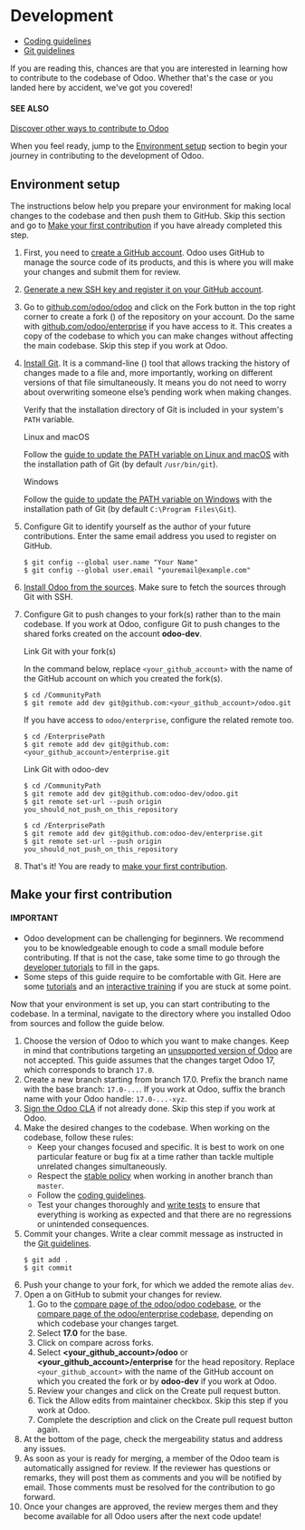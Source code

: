 # Development

* [Coding guidelines](contributing/development/coding_guidelines.md)
* [Git guidelines](contributing/development/git_guidelines.md)

If you are reading this, chances are that you are interested in learning how to contribute to the
codebase of Odoo. Whether that's the case or you landed here by accident, we've got you covered!

#### SEE ALSO
[Discover other ways to contribute to Odoo](contributing.md)

When you feel ready, jump to the [Environment setup](#contributing-development-setup) section to begin your journey
in contributing to the development of Odoo.

<a id="contributing-development-setup"></a>

## Environment setup

The instructions below help you prepare your environment for making local changes to the codebase
and then push them to GitHub. Skip this section and go to
[Make your first contribution](#contributing-development-first-contribution) if you have already completed this step.

1. First, you need to [create a GitHub account](https://github.com/join). Odoo uses GitHub to
   manage the source code of its products, and this is where you will make your changes and submit
   them for review.
2. [Generate a new SSH key and register it on your GitHub account](https://docs.github.com/en/authentication/connecting-to-github-with-ssh).
3. Go to [github.com/odoo/odoo](https://github.com/odoo/odoo) and click on the Fork
   button in the top right corner to create a fork () of the repository on your
   account. Do the same with [github.com/odoo/enterprise](https://github.com/odoo/enterprise) if
   you have access to it. This creates a copy of the codebase to which you can make changes without
   affecting the main codebase. Skip this step if you work at Odoo.
4. [Install Git](https://git-scm.com/book/en/v2/Getting-Started-Installing-Git). It is a command-line
   () tool that allows tracking the history of changes made to a file and, more
   importantly, working on different versions of that file simultaneously. It means you do not need to
   worry about overwriting someone else’s pending work when making changes.

   Verify that the installation directory of Git is included in your system's `PATH` variable.

   Linux and macOS

   Follow the [guide to update the PATH variable on Linux and macOS](https://unix.stackexchange.com/a/26059) with the installation path of Git (by default
   `/usr/bin/git`).

   Windows

   Follow the [guide to update the PATH variable on Windows](https://www.howtogeek.com/118594/how-to-edit-your-system-path-for-easy-command-line-access/)
   with the installation path of Git (by default `C:\Program Files\Git`).
5. Configure Git to identify yourself as the author of your future contributions. Enter the same
   email address you used to register on GitHub.
   ```console
   $ git config --global user.name "Your Name"
   $ git config --global user.email "youremail@example.com"
   ```
6. [Install Odoo from the sources](administration/on_premise/source.md). Make sure to fetch
   the sources through Git with SSH.
7. Configure Git to push changes to your fork(s) rather than to the main codebase. If you work at
   Odoo, configure Git to push changes to the shared forks created on the account **odoo-dev**.

   Link Git with your fork(s)

   In the command below, replace `<your_github_account>` with the name of the GitHub account
   on which you created the fork(s).
   ```console
   $ cd /CommunityPath
   $ git remote add dev git@github.com:<your_github_account>/odoo.git
   ```

   If you have access to `odoo/enterprise`, configure the related remote too.
   ```console
   $ cd /EnterprisePath
   $ git remote add dev git@github.com:<your_github_account>/enterprise.git
   ```

   Link Git with odoo-dev
   ```console
   $ cd /CommunityPath
   $ git remote add dev git@github.com:odoo-dev/odoo.git
   $ git remote set-url --push origin you_should_not_push_on_this_repository

   $ cd /EnterprisePath
   $ git remote add dev git@github.com:odoo-dev/enterprise.git
   $ git remote set-url --push origin you_should_not_push_on_this_repository
   ```
8. That's it! You are ready to [make your first contribution](#contributing-development-first-contribution).

<a id="contributing-development-first-contribution"></a>

## Make your first contribution

#### IMPORTANT
- Odoo development can be challenging for beginners. We recommend you to be knowledgeable enough
  to code a small module before contributing. If that is not the case, take some time to go
  through the [developer tutorials](developer/tutorials.md) to fill in the gaps.
- Some steps of this guide require to be comfortable with Git. Here are some [tutorials](https://www.atlassian.com/git/tutorials) and an [interactive training](https://learngitbranching.js.org/) if you are stuck at some point.

Now that your environment is set up, you can start contributing to the codebase. In a terminal,
navigate to the directory where you installed Odoo from sources and follow the guide below.

1. Choose the version of Odoo to which you want to make changes. Keep in mind that contributions
   targeting an [unsupported version of Odoo](administration/supported_versions.md) are not
   accepted. This guide assumes that the changes target Odoo 17, which corresponds to
   branch `17.0`.
2. Create a new branch starting from branch 17.0. Prefix the branch name with the base
   branch: `17.0-...`. If you work at Odoo, suffix the branch name with your Odoo
   handle: `17.0-...-xyz`.
3. [Sign the Odoo CLA](https://github.com/odoo/odoo/blob/17.0/doc/cla/sign-cla.md) if not already done. Skip this step if
   you work at Odoo.
4. Make the desired changes to the codebase. When working on the codebase, follow these rules:
   - Keep your changes focused and specific. It is best to work on one particular feature or bug fix
     at a time rather than tackle multiple unrelated changes simultaneously.
   - Respect the [stable policy](https://github.com/odoo/odoo/wiki/Contributing#what-does-stable-mean) when working in
     another branch than `master`.
   - Follow the [coding guidelines](contributing/development/coding_guidelines.md).
   - Test your changes thoroughly and [write tests](developer/reference/backend/testing.md) to
     ensure that everything is working as expected and that there are no regressions or unintended
     consequences.
5. Commit your changes. Write a clear commit message as instructed in the [Git guidelines](contributing/development/git_guidelines.md).
   ```console
   $ git add .
   $ git commit
   ```
6. Push your change to your fork, for which we added the remote alias `dev`.
7. Open a  on GitHub to submit your changes for review.
   1. Go to the [compare page of the odoo/odoo codebase](https://github.com/odoo/odoo/compare), or
      the [compare page of the odoo/enterprise codebase](https://github.com/odoo/enterprise/compare), depending on which codebase your changes
      target.
   2. Select **17.0** for the base.
   3. Click on compare across forks.
   4. Select **<your_github_account>/odoo** or **<your_github_account>/enterprise** for the head
      repository. Replace `<your_github_account>` with the name of the GitHub account on which you
      created the fork or by **odoo-dev** if you work at Odoo.
   5. Review your changes and click on the Create pull request button.
   6. Tick the Allow edits from maintainer checkbox. Skip this step if you work at Odoo.
   7. Complete the description and click on the Create pull request button again.
8. At the bottom of the page, check the mergeability status and address any issues.
9. As soon as your  is ready for merging, a member of the Odoo team
   is automatically assigned for review. If the reviewer has questions or remarks, they will
   post them as comments and you will be notified by email. Those comments must be resolved
   for the contribution to go forward.
10. Once your changes are approved, the review merges them and they become available for all Odoo
    users after the next code update!
